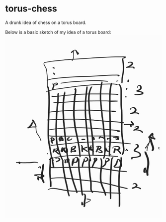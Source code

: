 # torus-chess
A drunk idea of chess on a torus board.

Below is a basic sketch of my idea of a torus board:
![image](basic_sketch.jpeg)

